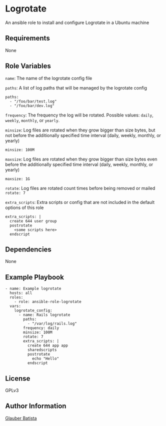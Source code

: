 Logrotate
=========

An ansible role to install and configure Logrotate in a Ubuntu machine

Requirements
------------

None

Role Variables
--------------

`name`: The name of the logrotate config file

`paths`: A list of log paths that will be managed by the logrotate config
```
paths:
  - "/foo/bar/test.log"
  - "/foo/bar/dev.log"
```

`frequency`: The frequency the log will be rotated. Possible values: `daily`, `weekly`, `monthly`, or `yearly`.

`minsize`: Log files are rotated when they grow bigger than size bytes, but not before the additionally  specified  time  interval (daily, weekly, monthly, or yearly)
```
minsize: 100M
```

`maxsize`: Log files are rotated when they grow bigger than size bytes even before the  additionally  specified time  interval  (daily, weekly, monthly, or yearly)
```
maxsize: 1G
```

`rotate`: Log  files are rotated count times before being removed or mailed
`rotate: 7`

`extra_scripts`: Extra scripts or config that are not included in the default options of this role


```
extra_scripts: |
  create 644 user group
  postrotate
    <some scripts here>
  endscript
```

Dependencies
------------

None

Example Playbook
----------------

```
- name: Example logrotate
  hosts: all
  roles:
    - role: ansible-role-logrotate
  vars:
    logrotate_config:
      - name: Rails logrotate
        paths:
          - "/var/log/rails.log"
        frequency: daily
        minsize: 100M
        rotate: 7
        extra_scripts: |
          create 644 app app
          sharedscripts
          postrotate
            echo "Hello"
          endscript
```

License
-------

GPLv3

Author Information
------------------

[Glauber Batista](https://github.com/GlauberrBatista)
